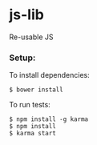 # js-lib

Re-usable JS

### Setup:

To install dependencies:

```
$ bower install
```

To run tests:

```
$ npm install -g karma
$ npm install
$ karma start
```
